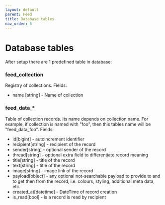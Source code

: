 ```yaml
---
layout: default
parent: Feed
title: Database tables
nav_order: 5
---
```


Database tables
===============

After setup there are 1 predefined table in database:

### feed_collection

Registry of collections. Fields:

- name [string] - Name of collection

### feed_data_*

Table of collection records. Its name depends on collection name.
For example, if collection is named with "foo", then this tables name will be "feed_data_foo".
Fields:

- id[bigint] - autoincrement identifier
- recipient[string] - recipient of the record
- sender[string] - optional sender of the record
- thread[string] - optional extra field to differentiate record meaning
- title[string] - title of the record
- text[string] - title of the record
- image[string] - image link of the record
- payload[object] - any optional not-searchable payload to provide to and to get then from the record, i.e. colours, styling, additional meta data, etc.
- created_at[datetime] - DateTime of record creation
- is_read[bool] - is a record is read by recipient